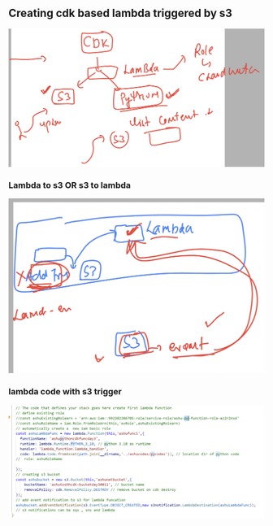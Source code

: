 ## Creating cdk based lambda triggered by s3 

<img src="demo1.png">


### Lambda to s3  OR s3 to lambda 

<img src="demo2.png">

### lambda code with s3 trigger

<img src="s3t.png">

